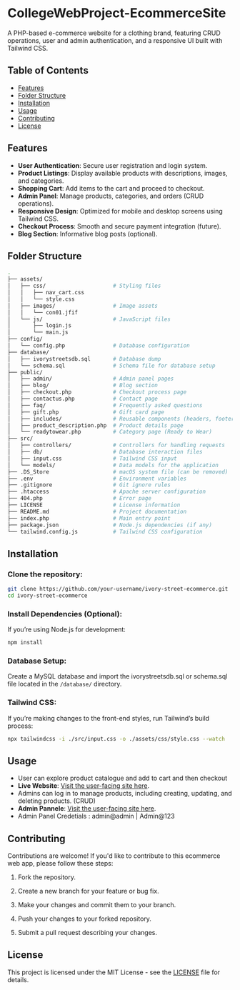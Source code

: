 # CollegeWebProject-EcommerceSite
A PHP-based e-commerce website for a clothing brand, featuring CRUD operations, user and admin authentication, and a responsive UI built with Tailwind CSS.

## Table of Contents

- [Features](#features)
- [Folder Structure](#folder-structure)
- [Installation](#installation)
- [Usage](#usage)
- [Contributing](#contributing)
- [License](#license)

## Features

- **User Authentication**: Secure user registration and login system.
- **Product Listings**: Display available products with descriptions, images, and categories.
- **Shopping Cart**: Add items to the cart and proceed to checkout.
- **Admin Panel**: Manage products, categories, and orders (CRUD operations).
- **Responsive Design**: Optimized for mobile and desktop screens using Tailwind CSS.
- **Checkout Process**: Smooth and secure payment integration (future).
- **Blog Section**: Informative blog posts (optional).

## Folder Structure

```bash
.
├── assets/
│   ├── css/                     # Styling files
│   │   ├── nav_cart.css
│   │   └── style.css
│   ├── images/                  # Image assets
│   │   └── con01.jfif
│   └── js/                      # JavaScript files
│       ├── login.js
│       └── main.js
├── config/
│   └── config.php               # Database configuration
├── database/
│   ├── ivorystreetsdb.sql       # Database dump
│   └── schema.sql               # Schema file for database setup
├── public/
│   ├── admin/                   # Admin panel pages
│   ├── blog/                    # Blog section
│   ├── checkout.php             # Checkout process page
│   ├── contactus.php            # Contact page
│   ├── faq/                     # Frequently asked questions
│   ├── gift.php                 # Gift card page
│   ├── includes/                # Reusable components (headers, footers, etc.)
│   ├── product_description.php  # Product details page
│   └── readytowear.php          # Category page (Ready to Wear)
├── src/
│   ├── controllers/             # Controllers for handling requests
│   ├── db/                      # Database interaction files
│   ├── input.css                # Tailwind CSS input
│   └── models/                  # Data models for the application
├── .DS_Store                    # macOS system file (can be removed)
├── .env                         # Environment variables
├── .gitignore                   # Git ignore rules
├── .htaccess                    # Apache server configuration
├── 404.php                      # Error page
├── LICENSE                      # License information
├── README.md                    # Project documentation
├── index.php                    # Main entry point
├── package.json                 # Node.js dependencies (if any)
└── tailwind.config.js           # Tailwind CSS configuration
```

## Installation

### Clone the repository:
```bash
git clone https://github.com/your-username/ivory-street-ecommerce.git
cd ivory-street-ecommerce
```
### Install Dependencies (Optional):
If you’re using Node.js for development:
```bash
npm install
```
### Database Setup:
Create a MySQL database and import the ivorystreetsdb.sql or schema.sql file located in the `/database/` directory.

### Tailwind CSS:
If you’re making changes to the front-end styles, run Tailwind’s build process:
```bash
npx tailwindcss -i ./src/input.css -o ./assets/css/style.css --watch
```
## Usage 
- User can explore product catalogue and add to cart and then checkout
- **Live Website**: [Visit the user-facing site here](https://www.ivorystreets.live).  
- Admins can log in to manage products, including creating, updating, and deleting products. (CRUD)
- **Admin Pannele**: [Visit the user-facing site here](https://www.ivorystreets.live/admin/index.php).
- Admin Panel Credetials : admin@admin | Admin@123

## Contributing

Contributions are welcome! If you'd like to contribute to this ecommerce web app, please follow these steps:

1. Fork the repository.

2. Create a new branch for your feature or bug fix.

3. Make your changes and commit them to your branch.

4. Push your changes to your forked repository.

5. Submit a pull request describing your changes.

## License

This project is licensed under the MIT License - see the [LICENSE](LICENSE) file for details.
